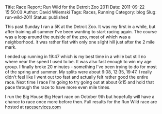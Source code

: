Title: Race Report: Run Wild for the Detroit Zoo 2011
Date: 2011-09-22 15:50:00
Author: David Wilemski
Tags: Races, Running
Category: blog
Slug: run-wild-2011
Status: published

This past Sunday I ran a 5K at the Detroit Zoo. It was my first in a
while, but after training all summer I've been wanting to start racing
again. The course was a loop around the outside of the zoo, most of
which was a neighborhood. It was rather flat with only one slight hill
just after the 2 mile mark.

I ended up running in 19:47 which is my best time in a while but still
no where near the speed I used to be. It was also fast enough to win my
age group. I finally broke 20 minutes - something I've been trying to do
for most of the spring and summer. My splits were about 6:08, 12:35,
19:47. I really didn't feel like I went out too fast and actually felt
rather good the entire race. Next time I race I'm going to try going out
at about 6:15 and hold that pace through the race to have more even mile
times.

I run the Big House Big Heart race on October 9th but hopefully will
have a chance to race once more before then. Full results for the Run
Wild race are hosted at
[raceservices.com](http://www.raceservices.com/11/zoo/091811_5kr.html)

